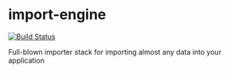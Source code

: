 import-engine
=============

[![Build Status](https://travis-ci.org/mathielen/import-engine.png?branch=master)](https://travis-ci.org/ddeboer/data-import) 

Full-blown importer stack for importing almost any data into your application
